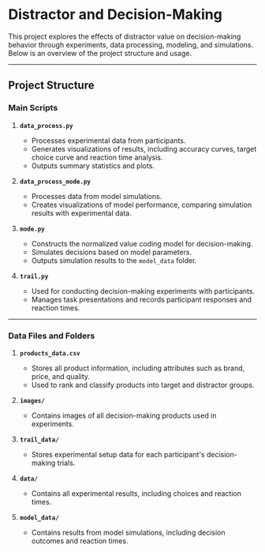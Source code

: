 # Distractor and Decision-Making

This project explores the effects of distractor value on decision-making behavior through experiments, data processing, modeling, and simulations. Below is an overview of the project structure and usage.

---

## Project Structure

### Main Scripts
1. **`data_process.py`**  
   - Processes experimental data from participants.
   - Generates visualizations of results, including accuracy curves, target choice curve and reaction time analysis.
   - Outputs summary statistics and plots.

2. **`data_process_mode.py`**  
   - Processes data from model simulations.
   - Creates visualizations of model performance, comparing simulation results with experimental data.

3. **`mode.py`**  
   - Constructs the normalized value coding model for decision-making.
   - Simulates decisions based on model parameters.
   - Outputs simulation results to the `model_data` folder.

4. **`trail.py`**  
   - Used for conducting decision-making experiments with participants.
   - Manages task presentations and records participant responses and reaction times.

---

### Data Files and Folders

1. **`products_data.csv`**  
   - Stores all product information, including attributes such as brand, price, and quality.  
   - Used to rank and classify products into target and distractor groups.

2. **`images/`**  
   - Contains images of all decision-making products used in experiments.

3. **`trail_data/`**  
   - Stores experimental setup data for each participant's decision-making trials.

4. **`data/`**  
   - Contains all experimental results, including choices and reaction times.

5. **`model_data/`**  
   - Contains results from model simulations, including decision outcomes and reaction times.
